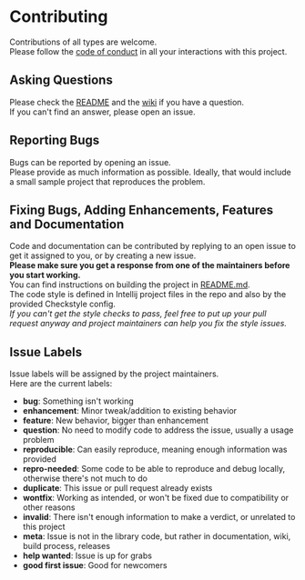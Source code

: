 # Contributing
Contributions of all types are welcome.   
Please follow the [code of conduct][1] in all your interactions with this project.

## Asking Questions
Please check the [README][2] and the [wiki][3] if you have a question.  
If you can't find an answer, please open an issue.

## Reporting Bugs
Bugs can be reported by opening an issue.  
Please provide as much information as possible. Ideally, that would include a small sample project that reproduces the problem.

## Fixing Bugs, Adding Enhancements, Features and Documentation
Code and documentation can be contributed by replying to an open issue to get it assigned to you, or by creating a new issue.  
**Please make sure you get a response from one of the maintainers before you start working.**  
You can find instructions on building the project in [README.md][2].  
The code style is defined in Intellij project files in the repo and also by the provided Checkstyle config.  
*If you can't get the style checks to pass, feel free to put up your pull request anyway and project maintainers can help you fix the style issues.*

## Issue Labels
Issue labels will be assigned by the project maintainers.  
Here are the current labels:

 * **bug**: Something isn't working
 * **enhancement**: Minor tweak/addition to existing behavior
 * **feature**: New behavior, bigger than enhancement
 * **question**: No need to modify code to address the issue, usually a usage problem
 * **reproducible**: Can easily reproduce, meaning enough information was provided
 * **repro-needed**: Some code to be able to reproduce and debug locally, otherwise there's not much to do
 * **duplicate**: This issue or pull request already exists
 * **wontfix**: Working as intended, or won't be fixed due to compatibility or other reasons
 * **invalid**: There isn't enough information to make a verdict, or unrelated to this project
 * **meta**: Issue is not in the library code, but rather in documentation, wiki, build process, releases
 * **help wanted**: Issue is up for grabs
 * **good first issue**: Good for newcomers
 
[1]: https://github.com/yevgenykuz/java-maven-starter/blob/master/CODE_OF_CONDUCT.md
[2]: https://github.com/yevgenykuz/java-maven-starter/blob/master/README.rst
[3]: https://github.com/yevgenykuz/java-maven-starter/wiki
